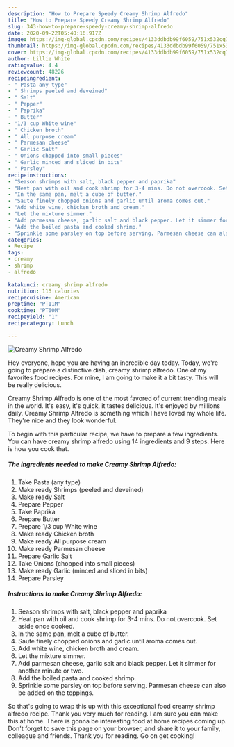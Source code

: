 ```yaml
---
description: "How to Prepare Speedy Creamy Shrimp Alfredo"
title: "How to Prepare Speedy Creamy Shrimp Alfredo"
slug: 343-how-to-prepare-speedy-creamy-shrimp-alfredo
date: 2020-09-22T05:40:16.917Z
image: https://img-global.cpcdn.com/recipes/4133ddbdb99f6059/751x532cq70/creamy-shrimp-alfredo-recipe-main-photo.jpg
thumbnail: https://img-global.cpcdn.com/recipes/4133ddbdb99f6059/751x532cq70/creamy-shrimp-alfredo-recipe-main-photo.jpg
cover: https://img-global.cpcdn.com/recipes/4133ddbdb99f6059/751x532cq70/creamy-shrimp-alfredo-recipe-main-photo.jpg
author: Lillie White
ratingvalue: 4.4
reviewcount: 48226
recipeingredient:
- " Pasta any type"
- " Shrimps peeled and deveined"
- " Salt"
- " Pepper"
- " Paprika"
- " Butter"
- "1/3 cup White wine"
- " Chicken broth"
- " All purpose cream"
- " Parmesan cheese"
- " Garlic Salt"
- " Onions chopped into small pieces"
- " Garlic minced and sliced in bits"
- " Parsley"
recipeinstructions:
- "Season shrimps with salt, black pepper and paprika"
- "Heat pan with oil and cook shrimp for 3-4 mins. Do not overcook. Set aside once cooked."
- "In the same pan, melt a cube of butter."
- "Saute finely chopped onions and garlic until aroma comes out."
- "Add white wine, chicken broth and cream."
- "Let the mixture simmer."
- "Add parmesan cheese, garlic salt and black pepper. Let it simmer for another minute or two."
- "Add the boiled pasta and cooked shrimp."
- "Sprinkle some parsley on top before serving. Parmesan cheese can also be added on the toppings."
categories:
- Recipe
tags:
- creamy
- shrimp
- alfredo

katakunci: creamy shrimp alfredo 
nutrition: 116 calories
recipecuisine: American
preptime: "PT11M"
cooktime: "PT60M"
recipeyield: "1"
recipecategory: Lunch

---
```



![Creamy Shrimp Alfredo](https://img-global.cpcdn.com/recipes/4133ddbdb99f6059/751x532cq70/creamy-shrimp-alfredo-recipe-main-photo.jpg)

Hey everyone, hope you are having an incredible day today. Today, we're going to prepare a distinctive dish, creamy shrimp alfredo. One of my favorites food recipes. For mine, I am going to make it a bit tasty. This will be really delicious.



Creamy Shrimp Alfredo is one of the most favored of current trending meals in the world. It's easy, it's quick, it tastes delicious. It's enjoyed by millions daily. Creamy Shrimp Alfredo is something which I have loved my whole life. They're nice and they look wonderful.


To begin with this particular recipe, we have to prepare a few ingredients. You can have creamy shrimp alfredo using 14 ingredients and 9 steps. Here is how you cook that.

<!--inarticleads1-->

##### The ingredients needed to make Creamy Shrimp Alfredo:

1. Take  Pasta (any type)
1. Make ready  Shrimps (peeled and deveined)
1. Make ready  Salt
1. Prepare  Pepper
1. Take  Paprika
1. Prepare  Butter
1. Prepare 1/3 cup White wine
1. Make ready  Chicken broth
1. Make ready  All purpose cream
1. Make ready  Parmesan cheese
1. Prepare  Garlic Salt
1. Take  Onions (chopped into small pieces)
1. Make ready  Garlic (minced and sliced in bits)
1. Prepare  Parsley




<!--inarticleads2-->

##### Instructions to make Creamy Shrimp Alfredo:

1. Season shrimps with salt, black pepper and paprika
1. Heat pan with oil and cook shrimp for 3-4 mins. Do not overcook. Set aside once cooked.
1. In the same pan, melt a cube of butter.
1. Saute finely chopped onions and garlic until aroma comes out.
1. Add white wine, chicken broth and cream.
1. Let the mixture simmer.
1. Add parmesan cheese, garlic salt and black pepper. Let it simmer for another minute or two.
1. Add the boiled pasta and cooked shrimp.
1. Sprinkle some parsley on top before serving. Parmesan cheese can also be added on the toppings.




So that's going to wrap this up with this exceptional food creamy shrimp alfredo recipe. Thank you very much for reading. I am sure you can make this at home. There is gonna be interesting food at home recipes coming up. Don't forget to save this page on your browser, and share it to your family, colleague and friends. Thank you for reading. Go on get cooking!
